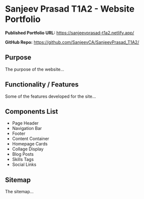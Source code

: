 # Sanjeev Prasad T1A2 - Website Portfolio

**Published Portfolio URL:** https://sanjeevprasad-t1a2.netlify.app/

**GitHub Repo:** https://github.com/SanjeevCA/SanjeevPrasad_T1A2/

## Purpose
The purpose of the website...


## Functionality / Features
Some of the features developed for the site...

## Components List
* Page Header
* Navigation Bar
* Footer
* Content Container
* Homepage Cards
* Collage Display
* Blog Posts
* Skills Tags
* Social Links



## Sitemap
The sitemap...




